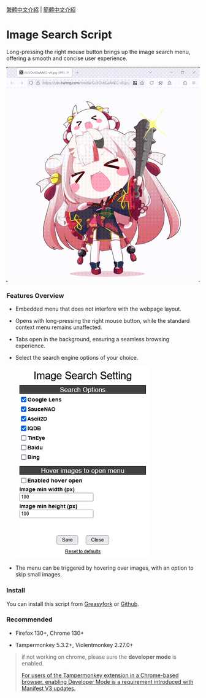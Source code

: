 [繁體中文介紹](https://github.com/Pixmi/image-search-script/tree/main/i18n/zh-TW) | [簡體中文介紹](https://github.com/Pixmi/image-search-script/blob/main/i18n/zh-CN/README.md)

# Image Search Script

Long-pressing the right mouse button brings up the image search menu, offering a smooth and concise user experience.

![](/dist/demo.gif)

### Features Overview

- Embedded menu that does not interfere with the webpage layout.

- Opens with long-pressing the right mouse button, while the standard context menu remains unaffected.

- Tabs open in the background, ensuring a seamless browsing experience.

- Select the search engine options of your choice.

    ![Image Search Setting](/dist/setting.png)

- The menu can be triggered by hovering over images, with an option to skip small images.

### Install

You can install this script from [Greasyfork](https://greasyfork.org/en/scripts/518172) or [Github](https://github.com/Pixmi/image-search-script).

### Recommended

* Firefox 130+, Chrome 130+

* Tampermonkey 5.3.2+, Violentmonkey 2.27.0+

> if not working on chrome, please sure the **developer mode** is enabled.
>
> [For users of the Tampermonkey extension in a Chrome-based browser, enabling Developer Mode is a requirement introduced with Manifest V3 updates.](https://www.tampermonkey.net/faq.php?locale=en#Q209)
